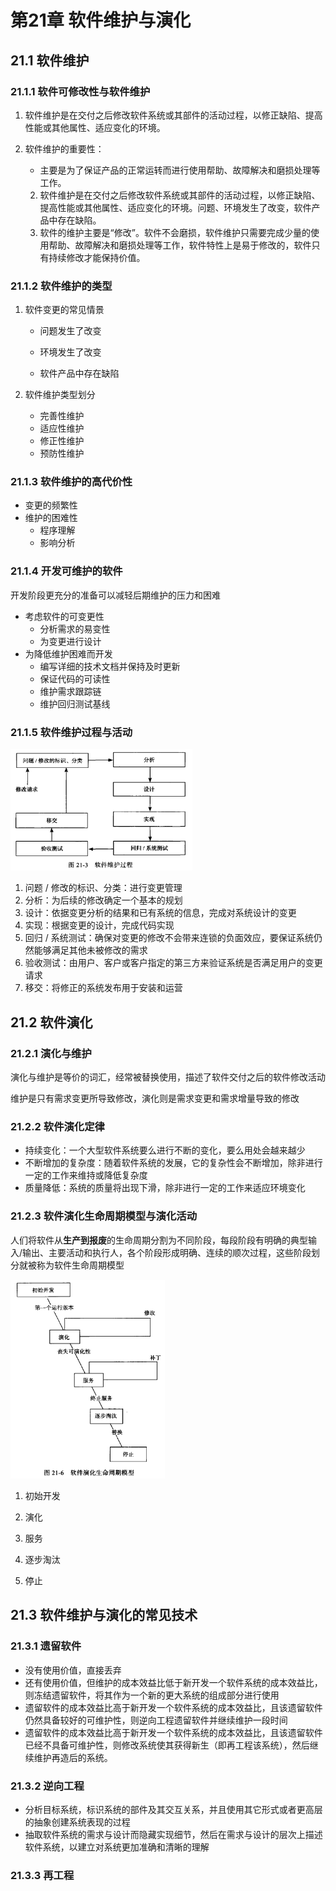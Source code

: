 # 第21章 软件维护与演化

## 21.1 软件维护

### 21.1.1 软件可修改性与软件维护

1. 软件维护是在交付之后修改软件系统或其部件的活动过程，以修正缺陷、提高性能或其他属性、适应变化的环境。

2. 软件维护的重要性：
   - 主要是为了保证产品的正常运转而进行使用帮助、故障解决和磨损处理等工作。
   2. 软件维护是在交付之后修改软件系统或其部件的活动过程，以修正缺陷、提高性能或其他属性、适应变化的环境。问题、环境发生了改变，软件产品中存在缺陷。
   3. 软件的维护主要是“修改”。软件不会磨损，软件维护只需要完成少量的使用帮助、故障解决和磨损处理等工作，软件特性上是易于修改的，软件只有持续修改才能保持价值。

### 21.1.2 软件维护的类型

1. 软件变更的常见情景

   - 问题发生了改变

   - 环境发生了改变

   - 软件产品中存在缺陷

2. 软件维护类型划分
   - 完善性维护
   - 适应性维护
   - 修正性维护
   - 预防性维护

### 21.1.3 软件维护的高代价性

- 变更的频繁性
- 维护的困难性
  - 程序理解
  - 影响分析

### 21.1.4 开发可维护的软件

开发阶段更充分的准备可以减轻后期维护的压力和困难

- 考虑软件的可变更性
  - 分析需求的易变性
  - 为变更进行设计
- 为降低维护困难而开发
  - 编写详细的技术文档并保持及时更新
  - 保证代码的可读性
  - 维护需求跟踪链
  - 维护回归测试基线

### 21.1.5 软件维护过程与活动

<img src="./21软件维护与演化/image-20240610221638877.png" alt="image-20240610221638877" style="zoom:67%;" />

1. 问题 / 修改的标识、分类：进行变更管理
2. 分析：为后续的修改确定一个基本的规划
3. 设计：依据变更分析的结果和已有系统的信息，完成对系统设计的变更
4. 实现：根据变更的设计，完成代码实现
5. 回归 / 系统测试：确保对变更的修改不会带来连锁的负面效应，要保证系统仍然能够满足其他未被修改的需求
6. 验收测试：由用户、客户或客户指定的第三方来验证系统是否满足用户的变更请求
7. 移交：将修正的系统发布用于安装和运营

## 21.2 软件演化

### 21.2.1 演化与维护

演化与维护是等价的词汇，经常被替换使用，描述了软件交付之后的软件修改活动

维护是只有需求变更所导致修改，演化则是需求变更和需求增量导致的修改

### 21.2.2 软件演化定律

- 持续变化：一个大型软件系统要么进行不断的变化，要么用处会越来越少
- 不断增加的复杂度：随着软件系统的发展，它的复杂性会不断增加，除非进行一定的工作来维持或降低复杂度
- 质量降低：系统的质量将出现下滑，除非进行一定的工作来适应环境变化

### 21.2.3 软件演化生命周期模型与演化活动

人们将软件从**生产到报废**的生命周期分割为不同阶段，每段阶段有明确的典型输入/输出、主要活动和执行人，各个阶段形成明确、连续的顺次过程，这些阶段划分就被称为软件生命周期模型

<img src="./21软件维护与演化/image-20240610223337053.png" alt="image-20240610223337053" style="zoom:67%;" />

1. 初始开发

2. 演化

3. 服务

4. 逐步淘汰

5. 停止

## 21.3 软件维护与演化的常见技术

### 21.3.1 遗留软件

- 没有使用价值，直接丢弃
- 还有使用价值，但维护的成本效益比低于新开发一个软件系统的成本效益比，则冻结遗留软件，将其作为一个新的更大系统的组成部分进行使用
- 遗留软件的成本效益比高于新开发一个软件系统的成本效益比，且该遗留软件仍然具备较好的可维护性，则逆向工程遗留软件并继续维护一段时间
- 遗留软件的成本效益比高于新开发一个软件系统的成本效益比，且该遗留软件已经不具备可维护性，则修改系统使其获得新生（即再工程该系统），然后继续维护再造后的系统。

### 21.3.2 逆向工程

- 分析目标系统，标识系统的部件及其交互关系，并且使用其它形式或者更高层的抽象创建系统表现的过程
- 抽取软件系统的需求与设计而隐藏实现细节，然后在需求与设计的层次上描述软件系统，以建立对系统更加准确和清晰的理解

### 21.3.3 再工程